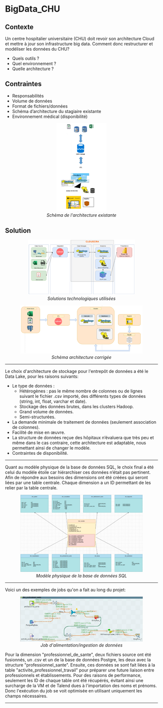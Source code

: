 
# BigData_CHU

## Contexte

Un centre hospitalier universitaire (CHU) doit revoir son architecture Cloud et mettre à jour son infrastructure big data.
Comment donc restructurer et modéliser les données du CHU?
- Quels outils ?
- Quel environnement ?
- Quelle architecture ?

## Contraintes

- Responsabilités
- Volume de données
- Format de fichiers/données
- Schéma d’architecture du stagiaire existante
- Environnement médical (disponibilité)

<p align="center">
 <img width="33%" src="images/schema_Archi_existante.jpg">
 <br> <em> Schèma de l'architecture existante </em>
</p>

## Solution

<p align="center">
 <img width="70%" src="images/Solutions_Projet.png">
 <br> <em> Solutions technologiques utilisées </em>
</p>

<p align="center">
 <img width="80%" src="images/Schema_architecture_corrige.png">
 <br> <em> Schèma architecture corrigée </em>
</p>

---

Le choix d'architecture de stockage pour l'entrepôt de données a été le Data Lake, pour les raisons suivants:

- Le type de données :
    - Hétérogènes : pas le même nombre de colonnes ou de lignes suivant le fichier .csv importé, des différents types de données (string, int, float, varchar et date). 
    - Stockage des données brutes, dans les clusters Hadoop.
    - Grand volume de données.
    - Semi-structurées.
- La demande minimale de traitement de données (seulement association de colonnes).
- Facilité de mise en œuvre.
- La structure de données reçue des hôpitaux n’évaluera que très peu et même dans le cas contraire, cette architecture est adaptable, nous permettant ainsi de changer le modèle. 
- Contraintes de disponibilité.

---

Quant au modèle physique de la base de données SQL, le choix final a été celui du modèle étoile car hiérarchiser ces données n’était pas pertinent. Afin de répondre aux besoins des dimensions ont été créées qui seront liées par une table centrale. Chaque dimension a un ID permettant de les relier par la table centrale.

<p align="center">
 <img width="80%" src="images/Modele_BDD.png">
 <br> <em> Modèle physique de la base de données SQL </em>
</p>

---

Voici un des exemples de jobs qu'on a fait au long du projet:

<p align="center">
 <img width="80%" src="images/Exemple_job.png">
 <br> <em> Job d'alimentation/ingestion de données </em>
</p>

Pour la dimension "professionnel_de_sante", deux fichiers source ont été fusionnés, un .csv et un de la base de données Postgre, les deux avec la structure "professionnel_sante". Ensuite, ces données se sont fait liées à la table "activite_professionnel_travail" pour préparer une future liaison entre professionnels et établissements.
Pour des raisons de performance, seulement les ID de chaque table ont été récupérés, évitant ainsi une surcharge de la VM et de Talend dues à l'importation des noms et prénoms. Donc l'exécution du job se voit optimisée en utilisant uniquement les champs nécessaires.

---
